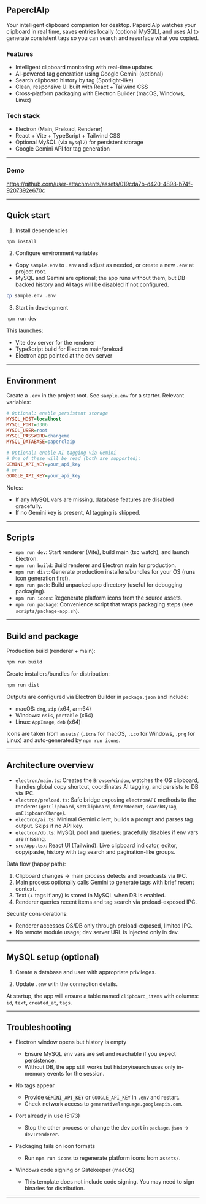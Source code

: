 ## PaperclAIp

Your intelligent clipboard companion for desktop. PaperclAIp watches your clipboard in real time, saves entries locally (optional MySQL), and uses AI to generate consistent tags so you can search and resurface what you copied.

### Features
- Intelligent clipboard monitoring with real-time updates
- AI-powered tag generation using Google Gemini (optional)
- Search clipboard history by tag (Spotlight-like)
- Clean, responsive UI built with React + Tailwind CSS
- Cross‑platform packaging with Electron Builder (macOS, Windows, Linux)

### Tech stack
- Electron (Main, Preload, Renderer)
- React + Vite + TypeScript + Tailwind CSS
- Optional MySQL (via `mysql2`) for persistent storage
- Google Gemini API for tag generation
---
### Demo

https://github.com/user-attachments/assets/019cda7b-d420-4898-b74f-9207392e670c


---

## Quick start

1) Install dependencies

```bash
npm install
```

2) Configure environment variables

- Copy `sample.env` to `.env` and adjust as needed, or create a new `.env` at project root.
- MySQL and Gemini are optional; the app runs without them, but DB-backed history and AI tags will be disabled if not configured.

```bash
cp sample.env .env
```

3) Start in development

```bash
npm run dev
```

This launches:
- Vite dev server for the renderer
- TypeScript build for Electron main/preload
- Electron app pointed at the dev server

---

## Environment

Create a `.env` in the project root. See `sample.env` for a starter. Relevant variables:

```ini
# Optional: enable persistent storage
MYSQL_HOST=localhost
MYSQL_PORT=3306
MYSQL_USER=root
MYSQL_PASSWORD=changeme
MYSQL_DATABASE=paperclaip

# Optional: enable AI tagging via Gemini
# One of these will be read (both are supported):
GEMINI_API_KEY=your_api_key
# or
GOOGLE_API_KEY=your_api_key
```

Notes:
- If any MySQL vars are missing, database features are disabled gracefully.
- If no Gemini key is present, AI tagging is skipped.

---

## Scripts

- `npm run dev`: Start renderer (Vite), build main (tsc watch), and launch Electron.
- `npm run build`: Build renderer and Electron main for production.
- `npm run dist`: Generate production installers/bundles for your OS (runs icon generation first).
- `npm run pack`: Build unpacked app directory (useful for debugging packaging).
- `npm run icons`: Regenerate platform icons from the source assets.
- `npm run package`: Convenience script that wraps packaging steps (see `scripts/package-app.sh`).

---

## Build and package

Production build (renderer + main):

```bash
npm run build
```

Create installers/bundles for distribution:

```bash
npm run dist
```

Outputs are configured via Electron Builder in `package.json` and include:
- macOS: `dmg`, `zip` (x64, arm64)
- Windows: `nsis`, `portable` (x64)
- Linux: `AppImage`, `deb` (x64)

Icons are taken from `assets/` (`.icns` for macOS, `.ico` for Windows, `.png` for Linux) and auto-generated by `npm run icons`.

---

## Architecture overview

- `electron/main.ts`: Creates the `BrowserWindow`, watches the OS clipboard, handles global copy shortcut, coordinates AI tagging, and persists to DB via IPC.
- `electron/preload.ts`: Safe bridge exposing `electronAPI` methods to the renderer (`getClipboard`, `setClipboard`, `fetchRecent`, `searchByTag`, `onClipboardChange`).
- `electron/ai.ts`: Minimal Gemini client; builds a prompt and parses tag output. Skips if no API key.
- `electron/db.ts`: MySQL pool and queries; gracefully disables if env vars are missing.
- `src/App.tsx`: React UI (Tailwind). Live clipboard indicator, editor, copy/paste, history with tag search and pagination-like groups.

Data flow (happy path):
1. Clipboard changes → main process detects and broadcasts via IPC.
2. Main process optionally calls Gemini to generate tags with brief recent context.
3. Text (+ tags if any) is stored in MySQL when DB is enabled.
4. Renderer queries recent items and tag search via preload-exposed IPC.

Security considerations:
- Renderer accesses OS/DB only through preload-exposed, limited IPC.
- No remote module usage; dev server URL is injected only in dev.

---

## MySQL setup (optional)

1) Create a database and user with appropriate privileges.

2) Update `.env` with the connection details.

At startup, the app will ensure a table named `clipboard_items` with columns: `id`, `text`, `created_at`, `tags`.

---

## Troubleshooting

- Electron window opens but history is empty
  - Ensure MySQL env vars are set and reachable if you expect persistence.
  - Without DB, the app still works but history/search uses only in-memory events for the session.

- No tags appear
  - Provide `GEMINI_API_KEY` or `GOOGLE_API_KEY` in `.env` and restart.
  - Check network access to `generativelanguage.googleapis.com`.

- Port already in use (5173)
  - Stop the other process or change the dev port in `package.json` → `dev:renderer`.

- Packaging fails on icon formats
  - Run `npm run icons` to regenerate platform icons from `assets/`.

- Windows code signing or Gatekeeper (macOS)
  - This template does not include code signing. You may need to sign binaries for distribution.

---
